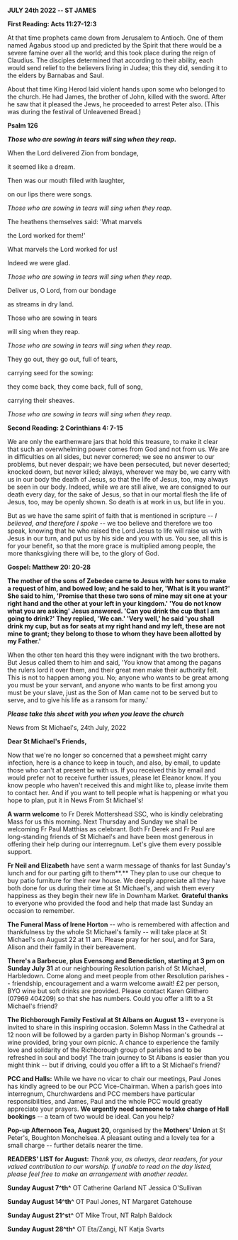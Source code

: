 **JULY 24th 2022 -- ST JAMES**

**First Reading: Acts 11:27-12:3**

At that time prophets came down from Jerusalem to Antioch. One of them
named Agabus stood up and predicted by the Spirit that there would be a
severe famine over all the world; and this took place during the reign
of Claudius. The disciples determined that according to their ability,
each would send relief to the believers living in Judea; this they did,
sending it to the elders by Barnabas and Saul.

About that time King Herod laid violent hands upon some who belonged to
the church. He had James, the brother of John, killed with the sword.
After he saw that it pleased the Jews, he proceeded to arrest Peter
also. (This was during the festival of Unleavened Bread.)

**Psalm 126**

***Those who are sowing in tears will sing when they reap.***

When the Lord delivered Zion from bondage,

it seemed like a dream.

Then was our mouth filled with laughter,

on our lips there were songs.

*Those who are sowing in tears will sing when they reap.*

The heathens themselves said: 'What marvels

the Lord worked for them!'

What marvels the Lord worked for us!

Indeed we were glad.

*Those who are sowing in tears will sing when they reap.*

Deliver us, O Lord, from our bondage

as streams in dry land.

Those who are sowing in tears

will sing when they reap.

*Those who are sowing in tears will sing when they reap.*

They go out, they go out, full of tears,

carrying seed for the sowing:

they come back, they come back, full of song,

carrying their sheaves.

*Those who are sowing in tears will sing when they reap.*

**Second Reading: 2 Corinthians 4: 7-15**

We are only the earthenware jars that hold this treasure, to make it
clear that such an overwhelming power comes from God and not from us. We
are in difficulties on all sides, but never cornered; we see no answer
to our problems, but never despair; we have been persecuted, but never
deserted; knocked down, but never killed; always, wherever we may be, we
carry with us in our body the death of Jesus, so that the life of Jesus,
too, may always be seen in our body. Indeed, while we are still alive,
we are consigned to our death every day, for the sake of Jesus, so that
in our mortal flesh the life of Jesus, too, may be openly shown. So
death is at work in us, but life in you.

But as we have the same spirit of faith that is mentioned in scripture
-- *I believed, and therefore I spoke* -- we too believe and therefore
we too speak, knowing that he who raised the Lord Jesus to life will
raise us with Jesus in our turn, and put us by his side and you with us.
You see, all this is for your benefit, so that the more grace is
multiplied among people, the more thanksgiving there will be, to the
glory of God.

**Gospel: Matthew 20: 20-28**

**The mother of the sons of Zebedee came to Jesus with her sons to make
a request of him, and bowed low; and he said to her, 'What is it you
want?' She said to him, 'Promise that these two sons of mine may sit one
at your right hand and the other at your left in your kingdom.' 'You do
not know what you are asking' Jesus answered. 'Can you drink the cup
that I am going to drink?' They replied, 'We can.' 'Very well,' he said
'you shall drink my cup, but as for seats at my right hand and my left,
these are not mine to grant; they belong to those to whom they have been
allotted by my Father.'**

When the other ten heard this they were indignant with the two brothers.
But Jesus called them to him and said, 'You know that among the pagans
the rulers lord it over them, and their great men make their authority
felt. This is not to happen among you. No; anyone who wants to be great
among you must be your servant, and anyone who wants to be first among
you must be your slave, just as the Son of Man came not to be served but
to serve, and to give his life as a ransom for many.'

***Please take this sheet with you when you leave the church***

News from St Michael\'s, 24th July, 2022

**Dear St Michael\'s Friends,**

Now that we\'re no longer so concerned that a pewsheet might carry
infection, here is a chance to keep in touch, and also, by email, to
update those who can\'t at present be with us. If you received this by
email and would prefer not to receive further issues, please let Eleanor
know. If you know people who haven\'t received this and might like to,
please invite them to contact her. And if you want to tell people what
is happening or what you hope to plan, put it in News From St
Michael\'s!

**A warm welcome** to Fr Derek Mottershead SSC, who is kindly
celebrating Mass for us this morning. Next Thursday and Sunday we shall
be welcoming Fr Paul Matthias as celebrant. Both Fr Derek and Fr Paul
are long-standing friends of St Michael\'s and have been most generous
in offering their help during our interregnum. Let\'s give them every
possible support.

**Fr Neil and Elizabeth** have sent a warm message of thanks for last
Sunday\'s lunch and for our parting gift to them**.** They plan to use
our cheque to buy patio furniture for their new house. We deeply
appreciate all they have both done for us during their time at St
Michael\'s, and wish them every happiness as they begin their new life
in Downham Market. **Grateful thanks** to everyone who provided the food
and help that made last Sunday an occasion to remember.

**The Funeral Mass of Irene Horton** -- who is remembered with affection
and thankfulness by the whole St Michael\'s family -- will take place at
St Michael\'s on August 22 at 11 am. Please pray for her soul, and for
Sara, Alison and their family in their bereavement.

**There\'s a Barbecue, plus Evensong and Benediction, starting at 3 pm
on Sunday July 31** at our neighbouring Resolution parish of St Michael,
Harbledown. Come along and meet people from other Resolution parishes --
friendship, encouragement and a warm welcome await! £2 per person, BYO
wine but soft drinks are provided. Please contact Karen Glithero (07969
404209) so that she has numbers. Could you offer a lift to a St
Michael\'s friend?

**The Richborough Family Festival at St Albans on August 13 -** everyone
is invited to share in this inspiring occasion. Solemn Mass in the
Cathedral at 12 noon will be followed by a garden party in Bishop
Norman\'s grounds -- wine provided, bring your own picnic. A chance to
experience the family love and solidarity of the Richborough group of
parishes and to be refreshed in soul and body! The train journey to St
Albans is easier than you might think -- but if driving, could you offer
a lift to a St Michael\'s friend?

**PCC and Halls:** While we have no vicar to chair our meetings, Paul
Jones has kindly agreed to be our PCC Vice-Chairman. When a parish goes
into interregnum, Churchwardens and PCC members have particular
responsibilities, and James, Paul and the whole PCC would greatly
appreciate your prayers. **We urgently need someone to take charge of
Hall bookings** -- a team of two would be ideal. Can you help?

**Pop-up Afternoon Tea, August 20,** organised by the **Mothers\'
Union** at St Peter\'s, Boughton Monchelsea. A pleasant outing and a
lovely tea for a small charge -- further details nearer the time.

**READERS\' LIST for August:** *Thank you, as always, dear readers, for
your valued contribution to our worship. If unable to read on the day
listed, please feel free to make an arrangement with another reader.*

**Sunday August 7^th^** OT Catherine Garland NT Jessica O\'Sullivan

**Sunday August 14^th^** OT Paul Jones, NT Margaret Gatehouse

**Sunday August 21^st^** OT Mike Trout, NT Ralph Baldock

**Sunday August 28^th^** OT Eta/Zangi, NT Katja Svarts
